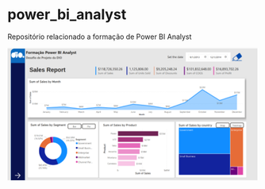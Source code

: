 # power_bi_analyst

Repositório relacionado a formação de Power BI Analyst

<img src="/dio-image.png">

